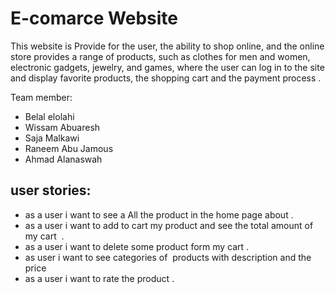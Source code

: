 # E-comarce Website

 This website is Provide for the user, the ability to shop online, and the online store provides a range of products, such as clothes for men and women, electronic gadgets, jewelry, and games, where the user can log in to the site and display favorite products, the shopping cart and the payment process .

Team member:
+ Belal elolahi
+ Wissam Abuaresh
+ Saja Malkawi
+ Raneem Abu Jamous
+ Ahmad Alanaswah


## user stories:
+ as a user i want to see a All the product in the home page about .
+ as a user i want to add to cart my product and see the total amount of my cart  .
+ as a user i want to delete some product form my cart .
+ as user i want to see categories of  products with description and the price 
+ as a user i want to rate the product .
